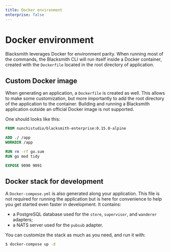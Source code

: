 ```yaml
---
title: Docker environment
enterprise: false
---
```


# Docker environment

Blacksmith leverages Docker for environment parity. When running most of the
commands, the Blacksmith CLI will run itself inside a Docker container, created
with the `Dockerfile` located in the root directory of application.

## Custom Docker image

When generating an application, a `Dockerfile` is created as well. This allows to
make some customization, but more importantly to add the root directory of the
application to the container. Building and running a Blacksmith application outside
an official Docker image is not supported.

One should looks like this:
```dockerfile
FROM nunchistudio/blacksmith-enterprise:0.15.0-alpine

ADD ./ /app
WORKDIR /app

RUN rm -rf go.sum
RUN go mod tidy

EXPOSE 9090 9091

```

## Docker stack for development

A `Docker-compose.yml` is also generated along your application. This file is not
required for running the application but is here for convenience to help you get
started even faster in development. It contains:
- a PostgreSQL database used for the `store`, `supervisor`, and `wanderer` adapters;
- a NATS server used for the `pubsub` adapter.

You can customize the stack as much as you need, and run it with:
```bash
$ docker-compose up -d

```
